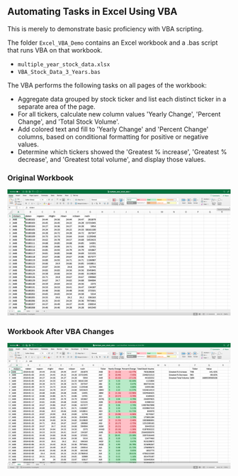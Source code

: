 ## Automating Tasks in Excel Using VBA

This is merely to demonstrate basic proficiency with VBA scripting.

The folder `Excel_VBA_Demo` contains an Excel workbook and a .bas script that runs VBA on that workbook.

- `multiple_year_stock_data.xlsx`
- `VBA_Stock_Data_3_Years.bas`

The VBA performs the following tasks on all pages of the workbook:

- Aggregate data grouped by stock ticker and list each distinct ticker in a separate area of the page.
- For all tickers, calculate new column values 'Yearly Change', 'Percent Change', and 'Total Stock Volume'.
- Add colored text and fill to 'Yearly Change' and 'Percent Change' columns, based on conditional formatting for positive or negative values.
- Determine which tickers showed the 'Greatest % increase', 'Greatest % decrease', and 'Greatest total volume', and display those values.

### Original Workbook

![Excel Workbook before applying VBA script](images/Workbook_Before.png)

### Workbook After VBA Changes

![Excel Workbook after applying VBA script](images/Workbook_After.png)

